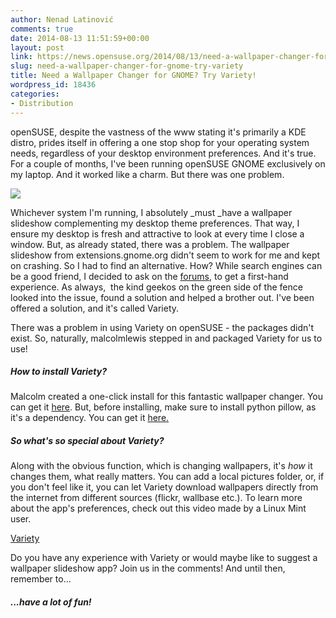 ```yaml
---
author: Nenad Latinović
comments: true
date: 2014-08-13 11:51:59+00:00
layout: post
link: https://news.opensuse.org/2014/08/13/need-a-wallpaper-changer-for-gnome-try-variety/
slug: need-a-wallpaper-changer-for-gnome-try-variety
title: Need a Wallpaper Changer for GNOME? Try Variety!
wordpress_id: 18436
categories:
- Distribution
---
```


openSUSE, despite the vastness of the www stating it's primarily a KDE distro, prides itself in offering a one stop shop for your operating system needs, regardless of your desktop environment preferences. And it's true. For a couple of months, I've been running openSUSE GNOME exclusively on my laptop. And it worked like a charm. But there was one problem.

<!-- more -->

![](//peterlevi.com/variety/wp-content/uploads/2012/10/01-all.jpg)

Whichever system I'm running, I absolutely _must _have a wallpaper slideshow complementing my desktop theme preferences. That way, I ensure my desktop is fresh and attractive to look at every time I close a window. But, as already stated, there was a problem. The wallpaper slideshow from extensions.gnome.org didn't seem to work for me and kept on crashing. So I had to find an alternative. How? While search engines can be a good friend, I decided to ask on the [forums](//forums.opensuse.org), to get a first-hand experience. As always,  the kind geekos on the green side of the fence looked into the issue, found a solution and helped a brother out. I've been offered a solution, and it's called Variety.

There was a problem in using Variety on openSUSE - the packages didn't exist. So, naturally, malcolmlewis stepped in and packaged Variety for us to use!


##### How to install Variety?


Malcolm created a one-click install for this fantastic wallpaper changer. You can get it [here](//software.opensuse.org/package/variety?search_term=variety). But, before installing, make sure to install python pillow, as it's a dependency. You can get it [here.](//software.opensuse.org/package/python-Pillow)


##### So what's so special about Variety?


Along with the obvious function, which is changing wallpapers, it's _how_ it changes them, what really matters. You can add a local pictures folder, or, if you don't feel like it, you can let Variety download wallpapers directly from the internet from different sources (flickr, wallbase etc.). To learn more about the app's preferences, check out this video made by a Linux Mint user.

[Variety](//youtu.be/xJvEz77YgAk?t=3m14s)

Do you have any experience with Variety or would maybe like to suggest a wallpaper slideshow app? Join us in the comments! And until then, remember to...


##### ...have a lot of fun!
